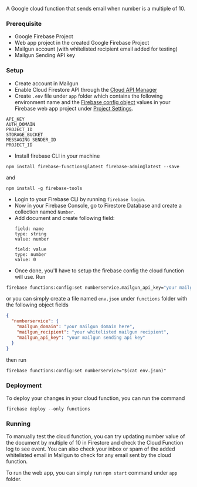 A Google cloud function that sends email when number is a multiple of 10.

### Prerequisite
- Google Firebase Project
- Web app project in the created Google Firebase Project
- Mailgun account (with whitelisted recipient email added for testing)
- Mailgun Sending API key

### Setup
- Create account in Mailgun
- Enable Cloud Firestore API through the [Cloud API Manager](https://console.cloud.google.com/projectselector/apis/api/firestore.googleapis.com/overview)
- Create `.env` file under `app` folder which contains the following environment name and the [Firebase config object](https://firebase.google.com/docs/web/learn-more#config-object) values in your Firebase web app project under [Project Settings](https://support.google.com/firebase/answer/7015592).
```env
API_KEY
AUTH_DOMAIN
PROJECT_ID
STORAGE_BUCKET
MESSAGING_SENDER_ID
PROJECT_ID
```
- Install firebase CLI in your machine
```
npm install firebase-functions@latest firebase-admin@latest --save
```
and
```
npm install -g firebase-tools
```
- Login to your Firebase CLI by running `firebase login`.
- Now in your Firebase Console, go to Firestore Database and create a collection named `Number`.
- Add document and create following field:
  ```
  field: name
  type: string
  value: number

  field: value
  type: number
  value: 0
  ```
- Once done, you'll have to setup the firebase config the cloud function will use. Run
```sh
firebase functions:config:set numberservice.mailgun_api_key="your mailgun sending api key" numberservice.mailgun_domain="your mailgun domain" numberservice.mailgun_recipient="your whitelisted mailgun recipient"
```
or you can simply create a file named `env.json` under `functions` folder with the following object fields
```json
{
  "numberservice": {
    "mailgun_domain": "your mailgun domain here",
    "mailgun_recipient": "your whitelisted mailgun recipient",
    "mailgun_api_key": "your mailgun sending api key"
  }
}
```
then run
```
firebase functions:config:set numberservice="$(cat env.json)"
```

### Deployment

To deploy your changes in your cloud function, you can run the command
```
firebase deploy --only functions
```

### Running

To manually test the cloud function, you can try updating number value of the document by multiple of 10 in Firestore and check the Cloud Function log to see event. You can also check your inbox or spam of the added whitelisted email in Mailgun to check for any email sent by the cloud function.

To run the web app, you can simply run `npm start` command under `app` folder.
